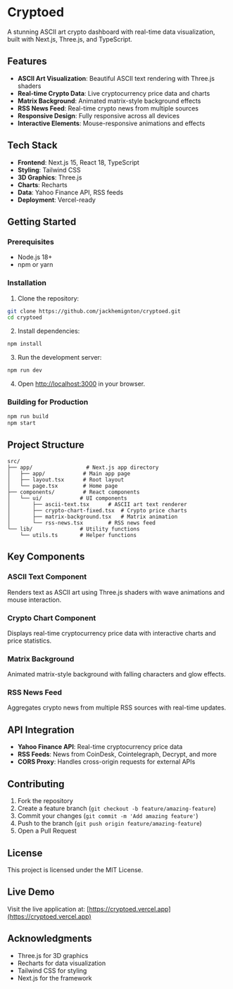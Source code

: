 # Cryptoed

A stunning ASCII art crypto dashboard with real-time data visualization, built with Next.js, Three.js, and TypeScript.

## Features

- **ASCII Art Visualization**: Beautiful ASCII text rendering with Three.js shaders
- **Real-time Crypto Data**: Live cryptocurrency price data and charts
- **Matrix Background**: Animated matrix-style background effects
- **RSS News Feed**: Real-time crypto news from multiple sources
- **Responsive Design**: Fully responsive across all devices
- **Interactive Elements**: Mouse-responsive animations and effects

## Tech Stack

- **Frontend**: Next.js 15, React 18, TypeScript
- **Styling**: Tailwind CSS
- **3D Graphics**: Three.js
- **Charts**: Recharts
- **Data**: Yahoo Finance API, RSS feeds
- **Deployment**: Vercel-ready

## Getting Started

### Prerequisites

- Node.js 18+ 
- npm or yarn

### Installation

1. Clone the repository:
```bash
git clone https://github.com/jackhemignton/cryptoed.git
cd cryptoed
```

2. Install dependencies:
```bash
npm install
```

3. Run the development server:
```bash
npm run dev
```

4. Open [http://localhost:3000](http://localhost:3000) in your browser.

### Building for Production

```bash
npm run build
npm start
```

## Project Structure

```
src/
├── app/                 # Next.js app directory
│   ├── app/            # Main app page
│   ├── layout.tsx      # Root layout
│   └── page.tsx        # Home page
├── components/         # React components
│   └── ui/            # UI components
│       ├── ascii-text.tsx      # ASCII art text renderer
│       ├── crypto-chart-fixed.tsx  # Crypto price charts
│       ├── matrix-background.tsx   # Matrix animation
│       └── rss-news.tsx        # RSS news feed
└── lib/               # Utility functions
    └── utils.ts       # Helper functions
```

## Key Components

### ASCII Text Component
Renders text as ASCII art using Three.js shaders with wave animations and mouse interaction.

### Crypto Chart Component
Displays real-time cryptocurrency price data with interactive charts and price statistics.

### Matrix Background
Animated matrix-style background with falling characters and glow effects.

### RSS News Feed
Aggregates crypto news from multiple RSS sources with real-time updates.

## API Integration

- **Yahoo Finance API**: Real-time cryptocurrency price data
- **RSS Feeds**: News from CoinDesk, Cointelegraph, Decrypt, and more
- **CORS Proxy**: Handles cross-origin requests for external APIs

## Contributing

1. Fork the repository
2. Create a feature branch (`git checkout -b feature/amazing-feature`)
3. Commit your changes (`git commit -m 'Add amazing feature'`)
4. Push to the branch (`git push origin feature/amazing-feature`)
5. Open a Pull Request

## License

This project is licensed under the MIT License.

## Live Demo

Visit the live application at: [https://cryptoed.vercel.app](https://cryptoed.vercel.app)

## Acknowledgments

- Three.js for 3D graphics
- Recharts for data visualization
- Tailwind CSS for styling
- Next.js for the framework
